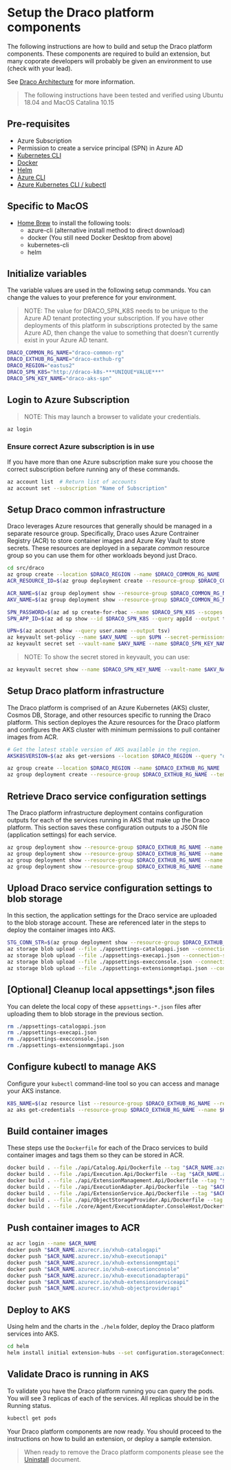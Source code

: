 # Setup the Draco platform components

The following instructions are how to build and setup the Draco platform components.  These components are required to build an extension, but many coporate developers will probably be given an environment to use (check with your lead).

See [Draco Architecture](../architecture/azure-architecture.md) for more information.

> The following instructions have been tested and verified using Ubuntu 18.04 and MacOS Catalina 10.15

## Pre-requisites

* Azure Subscription
* Permission to create a service principal (SPN) in Azure AD
* [Kubernetes CLI](https://kubernetes.io/docs/tasks/tools/install-kubectl/)
* [Docker](https://www.docker.com/products/docker-desktop)
* [Helm](https://github.com/helm/helm/releases)
* [Azure CLI](https://docs.microsoft.com/en-us/cli/azure/install-azure-cli)
* [Azure Kubernetes CLI / kubectl](https://docs.microsoft.com/en-us/cli/azure/aks?view=azure-cli-latest#az-aks-install-cli)

## Specific to MacOS

* [Home Brew](https://brew.sh/) to install the following tools:
  * azure-cli (alternative install method to direct download)
  * docker  (You still need Docker Desktop from above)
  * kubernetes-cli
  * helm

## Initialize variables

The variable values are used in the following setup commands.  You can change the values to your preference for your environment.

> NOTE: The value for DRACO_SPN_K8S needs to be unique to the Azure AD tenant protecting your subscription.  If you have other deployments of this platform in subscriptions protected by the same Azure AD, then change the value to something that doesn't currently exist in your Azure AD tenant.

```bash
DRACO_COMMON_RG_NAME="draco-common-rg"
DRACO_EXTHUB_RG_NAME="draco-exthub-rg"
DRACO_REGION="eastus2"
DRACO_SPN_K8S="http://draco-k8s-***UNIQUE*VALUE***" 
DRACO_SPN_KEY_NAME="draco-aks-spn" 
```

## Login to Azure Subscription

> NOTE: This may launch a browser to validate your credentials.

```bash
az login
```

### Ensure correct Azure subscription is in use

If you have more than one Azure subscription make sure you choose the correct subscription before running any of these commands.

```bash
az account list  # Return list of accounts
az account set --subscription "Name of Subscription"
```

## Setup Draco common infrastructure

Draco leverages Azure resources that generally should be managed in a separate resource group.  Specifically, Draco uses Azure Contrainer Registry (ACR) to store container images and Azure Key Vault to store secrets.  These resources are deployed in a separate _common_ resource group so you can use them for other workloads beyond just Draco.

```bash
cd src/draco
az group create --location $DRACO_REGION --name $DRACO_COMMON_RG_NAME
ACR_RESOURCE_ID=$(az group deployment create --resource-group $DRACO_COMMON_RG_NAME --template-file ./infra/ArmTemplate/common/common-deploy.json --query properties.outputs.acrResourceId.value --out tsv)

ACR_NAME=$(az group deployment show --resource-group $DRACO_COMMON_RG_NAME --name common-deploy --query properties.outputs.acrName.value --output tsv)
AKV_NAME=$(az group deployment show --resource-group $DRACO_COMMON_RG_NAME --name common-deploy --query properties.outputs.kvName.value --output tsv)

SPN_PASSWORD=$(az ad sp create-for-rbac --name $DRACO_SPN_K8S --scopes $ACR_RESOURCE_ID --role acrpull --query password --output tsv)
SPN_APP_ID=$(az ad sp show --id $DRACO_SPN_K8S --query appId --output tsv)

UPN=$(az account show --query user.name --output tsv)
az keyvault set-policy --name $AKV_NAME --upn $UPN --secret-permissions get list set
az keyvault secret set --vault-name $AKV_NAME --name $DRACO_SPN_KEY_NAME --value $SPN_PASSWORD
```

> NOTE: To show the secret stored in keyvault, you can use:
```bash
az keyvault secret show --name $DRACO_SPN_KEY_NAME --vault-name $AKV_NAME --query value --output tsv
```


## Setup Draco platform infrastructure

The Draco platform is comprised of an Azure Kubernetes (AKS) cluster, Cosmos DB, Storage, and other resources specific to running the Draco platform.  This section deployes the Azure resources for the Draco platform and configures the AKS cluster with minimum permissions to pull container images from ACR.

```bash
# Get the latest stable version of AKS available in the region.
AKSK8SVERSION=$(az aks get-versions --location $DRACO_REGION --query "orchestrators[?orchestratorType=='Kubernetes'].orchestratorVersion | sort(@) | [-2:-1:]" --output tsv)

az group create --location $DRACO_REGION --name $DRACO_EXTHUB_RG_NAME
az group deployment create --resource-group $DRACO_EXTHUB_RG_NAME --template-file ./infra/ArmTemplate/exthub/exthub-deploy.json --parameters aksK8sVersion=$AKSK8SVERSION aksServicePrincipalClientId=$SPN_APP_ID aksServicePrincipalClientSecret=$SPN_PASSWORD
 ```

## Retrieve Draco service configuration settings

The Draco platform infrastructure deployment contains configuration outputs for each of the services running in AKS that make up the Draco platform.  This section saves these configuration outputs to a JSON file (application settings) for each service.

```bash
az group deployment show --resource-group $DRACO_EXTHUB_RG_NAME --name exthub-deploy --query properties.outputs.catalogApiConfiguration.value > appsettings-catalogapi.json
az group deployment show --resource-group $DRACO_EXTHUB_RG_NAME --name exthub-deploy --query properties.outputs.extensionMgmtApiConfiguration.value > appsettings-extensionmgmtapi.json
az group deployment show --resource-group $DRACO_EXTHUB_RG_NAME --name exthub-deploy --query properties.outputs.executionConsoleConfiguration.value > appsettings-execconsole.json
az group deployment show --resource-group $DRACO_EXTHUB_RG_NAME --name exthub-deploy --query properties.outputs.executionApiConfiguration.value > appsettings-execapi.json
```

## Upload Draco service configuration settings to blob storage

In this section, the application settings for the Draco service are uploaded to the blob storage account.  These are referenced later in the steps to deploy the container images into AKS.

```bash
STG_CONN_STR=$(az group deployment show --resource-group $DRACO_EXTHUB_RG_NAME --name exthub-deploy --query properties.outputs.executionApiConfiguration.value.platforms.azure.objectStorage.blobStorage.storageAccount.connectionString --output tsv)
az storage blob upload --file ./appsettings-catalogapi.json --connection-string $STG_CONN_STR --container-name configuration --name appsettings-catalogapi.json
az storage blob upload --file ./appsettings-execapi.json --connection-string $STG_CONN_STR --container-name configuration --name appsettings-execapi.json
az storage blob upload --file ./appsettings-execconsole.json --connection-string $STG_CONN_STR --container-name configuration --name appsettings-execconsole.json
az storage blob upload --file ./appsettings-extensionmgmtapi.json --connection-string $STG_CONN_STR --container-name configuration --name appsettings-extensionmgmtapi.json
```

## [Optional] Cleanup local appsettings*.json files

You can delete the local copy of these `appsettings-*.json` files after uploading them to blob storage in the previous section.

```bash
rm ./appsettings-catalogapi.json
rm ./appsettings-execapi.json
rm ./appsettings-execconsole.json
rm ./appsettings-extensionmgmtapi.json
```

## Configure kubectl to manage AKS

Configure your `kubectl` command-line tool so you can access and manage your AKS instance.

```bash
K8S_NAME=$(az resource list --resource-group $DRACO_EXTHUB_RG_NAME --resource-type Microsoft.ContainerService/managedClusters --query '[0].name' --output tsv)
az aks get-credentials --resource-group $DRACO_EXTHUB_RG_NAME --name $K8S_NAME
```

## Build container images

These steps use the `Dockerfile` for each of the Draco services to build container images and tags them so they can be stored in ACR.

```bash
docker build . --file ./api/Catalog.Api/Dockerfile --tag "$ACR_NAME.azurecr.io/xhub-catalogapi:latest"
docker build . --file ./api/Execution.Api/Dockerfile --tag "$ACR_NAME.azurecr.io/xhub-executionapi:latest"
docker build . --file ./api/ExtensionManagement.Api/Dockerfile --tag "$ACR_NAME.azurecr.io/xhub-extensionmgmtapi:latest"
docker build . --file ./api/ExecutionAdapter.Api/Dockerfile --tag "$ACR_NAME.azurecr.io/xhub-executionadapterapi:latest"
docker build . --file ./api/ExtensionService.Api/Dockerfile --tag "$ACR_NAME.azurecr.io/xhub-extensionserviceapi:latest"
docker build . --file ./api/ObjectStorageProvider.Api/Dockerfile --tag "$ACR_NAME.azurecr.io/xhub-objectproviderapi:latest"
docker build . --file ./core/Agent/ExecutionAdapter.ConsoleHost/Dockerfile --tag "$ACR_NAME.azurecr.io/xhub-executionconsole:latest"
```

## Push container images to ACR

```bash
az acr login --name $ACR_NAME
docker push "$ACR_NAME.azurecr.io/xhub-catalogapi"
docker push "$ACR_NAME.azurecr.io/xhub-executionapi"
docker push "$ACR_NAME.azurecr.io/xhub-extensionmgmtapi"
docker push "$ACR_NAME.azurecr.io/xhub-executionconsole"
docker push "$ACR_NAME.azurecr.io/xhub-executionadapterapi"
docker push "$ACR_NAME.azurecr.io/xhub-extensionserviceapi"
docker push "$ACR_NAME.azurecr.io/xhub-objectproviderapi"
```

## Deploy to AKS

Using helm and the charts in the `./helm` folder, deploy the Draco platform services into AKS.

```bash
cd helm
helm install initial extension-hubs --set configuration.storageConnectionString="$STG_CONN_STR" --set images.repository="$ACR_NAME.azurecr.io"
```

## Validate Draco is running in AKS

To validate you have the Draco platform running you can query the pods.  You will see 3 replicas of each of the services.  All replicas should be in the Running status.

```bash
kubectl get pods  
```

Your Draco platform components are now ready.  You should proceed to the instructions on how to build an extension, or deploy a sample extension.

> When ready to remove the Draco platform components please see the [Uninstall](UNINSTALL.md) document.

